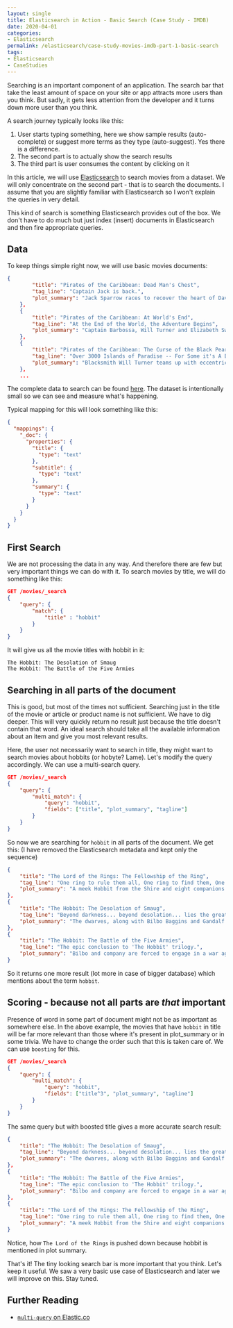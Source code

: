 ```yaml
---
layout: single
title: Elasticsearch in Action - Basic Search (Case Study - IMDB)
date: 2020-04-01
categories:
- Elasticsearch
permalink: /elasticsearch/case-study-movies-imdb-part-1-basic-search
tags:
- Elasticsearch
- CaseStudies
---
```


Searching is an important component of an application. The search bar that take the least amount of space on your site or app attracts more users than you think. But sadly, it gets less attention from the developer and it turns down more user than you think.


A search journey typically looks like this:
1. User starts typing something, here we show sample results (auto-complete) or suggest more terms as they type (auto-suggest). Yes there is a difference.
2. The second part is to actually show the search results
3. The third part is user consumes the content by clicking on it

In this article, we will use [Elasticsearch](https://www.elastic.co/what-is/elasticsearch) to search movies from a dataset. We will only concentrate on the second part - that is to search the documents. I assume that you are slightly familiar with Elasticsearch so I won't explain the queries in very detail.

This kind of search is something Elasticsearch provides out of the box. We don't have to do much but just index (insert) documents in Elasticsearch and then fire appropriate queries.

## Data
To keep things simple right now, we will use basic movies documents:
```json
{
        "title": "Pirates of the Caribbean: Dead Man's Chest",
        "tag_line": "Captain Jack is back.",
        "plot_summary": "Jack Sparrow races to recover the heart of Davy Jones to avoid enslaving his soul to Jones' service, as other friends and foes seek the heart for their own agenda as well."
    },
    {
        "title": "Pirates of the Caribbean: At World's End",
        "tag_line": "At the End of the World, the Adventure Begins",
        "plot_summary": "Captain Barbossa, Will Turner and Elizabeth Swann must sail off the edge of the map, navigate treachery and betrayal, find Jack Sparrow, and make their final alliances for one last decisive battle."
    },
    {
        "title": "Pirates of the Caribbean: The Curse of the Black Pearl",
        "tag_line": "Over 3000 Islands of Paradise -- For Some it's A Blessing -- For Others... It's A Curse.",
        "plot_summary": "Blacksmith Will Turner teams up with eccentric pirate \"Captain\" Jack Sparrow to save his love, the governor's daughter, from Jack's former pirate allies, who are now undead."
    },
    ...
```
The complete data to search can be found [here][data]. The dataset is intentionally small so we can see and measure what's happening.

Typical mapping for this will look something like this:
```json
{
  "mappings": {
    "_doc": {
      "properties": {
        "title": {
          "type": "text"
        },
        "subtitle": {
          "type": "text"
        },
        "summary": {
          "type": "text"
        }
      }
    }
  }
}
```

## First Search
We are not processing the data in any way. And therefore there are few but very important things we can do with it. To search movies by title, we will do something like this:
```json
GET /movies/_search
{
    "query": {
        "match": {
            "title" : "hobbit"
        }
    }
}
```
It will give us all the movie titles with hobbit in it:

```
The Hobbit: The Desolation of Smaug
The Hobbit: The Battle of the Five Armies
```

## Searching in all parts of the document

This is good, but most of the times not sufficient. Searching just in the title of the movie or article or product name is not sufficient. We have to dig deeper. This will very quickly return no result just because the title doesn't contain that word. An ideal search should take all the available information about an item and give you most relevant results.

Here, the user not necessarily want to search in title, they might want to search movies about hobbits (or hobyte? Lame). Let's modify the query accordingly. We can use a multi-search query.

```json
GET /movies/_search
{
    "query": {
        "multi_match": {
            "query": "hobbit",
            "fields": ["title", "plot_summary", "tagline"]
        }
    }
}
```
So now we are searching for `hobbit` in all parts of the document. We get this: (I have removed the Elasticsearch metadata and kept only the sequence)
```json
{
    "title": "The Lord of the Rings: The Fellowship of the Ring",
    "tag_line": "One ring to rule them all, One ring to find them, One ring to bring them all and in the darkness bind them",
    "plot_summary": "A meek Hobbit from the Shire and eight companions set out on a journey to destroy the powerful One Ring and save Middle-earth from the Dark Lord Sauron."
},
{
    "title": "The Hobbit: The Desolation of Smaug",
    "tag_line": "Beyond darkness... beyond desolation... lies the greatest danger of all.",
    "plot_summary": "The dwarves, along with Bilbo Baggins and Gandalf the Grey, continue their quest to reclaim Erebor, their homeland, from Smaug. Bilbo Baggins is in possession of a mysterious and magical ring."
},
{
    "title": "The Hobbit: The Battle of the Five Armies",
    "tag_line": "The epic conclusion to 'The Hobbit' trilogy.",
    "plot_summary": "Bilbo and company are forced to engage in a war against an array of combatants and keep the Lonely Mountain from falling into the hands of a rising darkness."
}
```
So it returns one more result (lot more in case of bigger database) which mentions about the term `hobbit`.

## Scoring - because not all parts are *that* important
Presence of word in some part of document might not be as important as somewhere else. In the above example, the movies that have `hobbit` in title will be far more relevant than those where it's present in plot_summary or in some trivia. We have to change the order such that this is taken care of. We can use `boosting` for this.
```json
GET /movies/_search
{
    "query": {
        "multi_match": {
            "query": "hobbit",
            "fields": ["title^3", "plot_summary", "tagline"]
        }
    }
}
```
The same query but with boosted title gives a more accurate search result:
```json
{
    "title": "The Hobbit: The Desolation of Smaug",
    "tag_line": "Beyond darkness... beyond desolation... lies the greatest danger of all.",
    "plot_summary": "The dwarves, along with Bilbo Baggins and Gandalf the Grey, continue their quest to reclaim Erebor, their homeland, from Smaug. Bilbo Baggins is in possession of a mysterious and magical ring."
},
{
    "title": "The Hobbit: The Battle of the Five Armies",
    "tag_line": "The epic conclusion to 'The Hobbit' trilogy.",
    "plot_summary": "Bilbo and company are forced to engage in a war against an array of combatants and keep the Lonely Mountain from falling into the hands of a rising darkness."
},
{
    "title": "The Lord of the Rings: The Fellowship of the Ring",
    "tag_line": "One ring to rule them all, One ring to find them, One ring to bring them all and in the darkness bind them",
    "plot_summary": "A meek Hobbit from the Shire and eight companions set out on a journey to destroy the powerful One Ring and save Middle-earth from the Dark Lord Sauron."
}
```
Notice, how `The Lord of the Rings` is pushed down because hobbit is mentioned in plot summary.

That's it! The tiny looking search bar is more important that you think. Let's keep it useful. We saw a very basic use case of Elasticsearch and later we will improve on this. Stay tuned.

## Further Reading
- [`multi-query` on Elastic.co](https://www.elastic.co/guide/en/elasticsearch/reference/current/query-dsl-multi-match-query.html)

[Data]: https://gist.github.com/sureshsarda/fa4b61fb4919b628f3de088cba504890